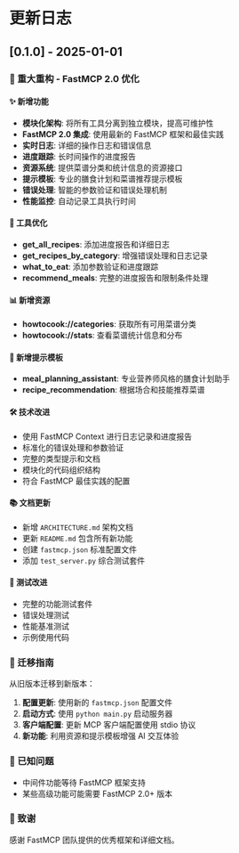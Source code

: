 # 更新日志

## [0.1.0] - 2025-01-01

### 🎉 重大重构 - FastMCP 2.0 优化

#### ✨ 新增功能
- **模块化架构**: 将所有工具分离到独立模块，提高可维护性
- **FastMCP 2.0 集成**: 使用最新的 FastMCP 框架和最佳实践
- **实时日志**: 详细的操作日志和错误信息
- **进度跟踪**: 长时间操作的进度报告
- **资源系统**: 提供菜谱分类和统计信息的资源接口
- **提示模板**: 专业的膳食计划和菜谱推荐提示模板
- **错误处理**: 智能的参数验证和错误处理机制
- **性能监控**: 自动记录工具执行时间

#### 🔧 工具优化
- **get_all_recipes**: 添加进度报告和详细日志
- **get_recipes_by_category**: 增强错误处理和日志记录
- **what_to_eat**: 添加参数验证和进度跟踪
- **recommend_meals**: 完整的进度报告和限制条件处理

#### 📊 新增资源
- **howtocook://categories**: 获取所有可用菜谱分类
- **howtocook://stats**: 查看菜谱统计信息和分布

#### 💬 新增提示模板
- **meal_planning_assistant**: 专业营养师风格的膳食计划助手
- **recipe_recommendation**: 根据场合和技能推荐菜谱

#### 🛠️ 技术改进
- 使用 FastMCP Context 进行日志记录和进度报告
- 标准化的错误处理和参数验证
- 完整的类型提示和文档
- 模块化的代码组织结构
- 符合 FastMCP 最佳实践的配置

#### 📚 文档更新
- 新增 `ARCHITECTURE.md` 架构文档
- 更新 `README.md` 包含所有新功能
- 创建 `fastmcp.json` 标准配置文件
- 添加 `test_server.py` 综合测试套件

#### 🧪 测试改进
- 完整的功能测试套件
- 错误处理测试
- 性能基准测试
- 示例使用代码

### 🔄 迁移指南

从旧版本迁移到新版本：

1. **配置更新**: 使用新的 `fastmcp.json` 配置文件
2. **启动方式**: 使用 `python main.py` 启动服务器
3. **客户端配置**: 更新 MCP 客户端配置使用 stdio 协议
4. **新功能**: 利用资源和提示模板增强 AI 交互体验

### 📝 已知问题

- 中间件功能等待 FastMCP 框架支持
- 某些高级功能可能需要 FastMCP 2.0+ 版本

### 🙏 致谢

感谢 FastMCP 团队提供的优秀框架和详细文档。